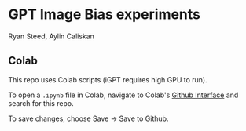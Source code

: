 # GPT Image Bias experiments

Ryan Steed, Aylin Caliskan

## Colab

This repo uses Colab scripts (iGPT requires high GPU to run).

To open a `.ipynb` file in Colab, navigate to Colab's [Github Interface](http://colab.research.google.com/github) and search for this repo.

To save changes, choose Save -> Save to Github.